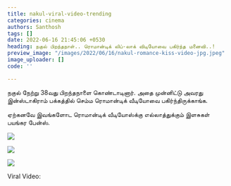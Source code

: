 ```yaml
---
title: nakul-viral-video-trending
categories: cinema
authors: Santhosh
tags: []
date: 2022-06-16 21:45:06 +0530
heading: நகுல் பிறந்தநாள்.. ரொமான்டிக் லிப்-லாக் விடியோவை பகிர்ந்த மனைவி..!
preview_image: "/images/2022/06/16/nakul-romance-kiss-video-jpg.jpeg"
image_uploader: []
code: ''

---
```

நகுல் நேற்று 38வது பிறந்தநாளை கொண்டாடினார். அதை முன்னிட்டு அவரது இன்ஸ்டாகிராம் பக்கத்தில் செம்ம ரொமான்டிக் வீடியோவை பகிர்ந்திருக்காங்க.

ஏற்கனவே இவங்களோட ரொமான்டிக் வீடியோஸ்க்கு எல்லாத்துக்கும் இளசுகள் பயங்கர பேன்ஸ்.

![](/images/2022/06/16/nakul-birthday-celebration-1-jpg.jpeg)

![](/images/2022/06/16/nakul-birthday-celebration-3-jpg.jpeg)

![](/images/2022/06/16/nakul-birthday-celebration-2-jpg.jpeg)

Viral Video:
